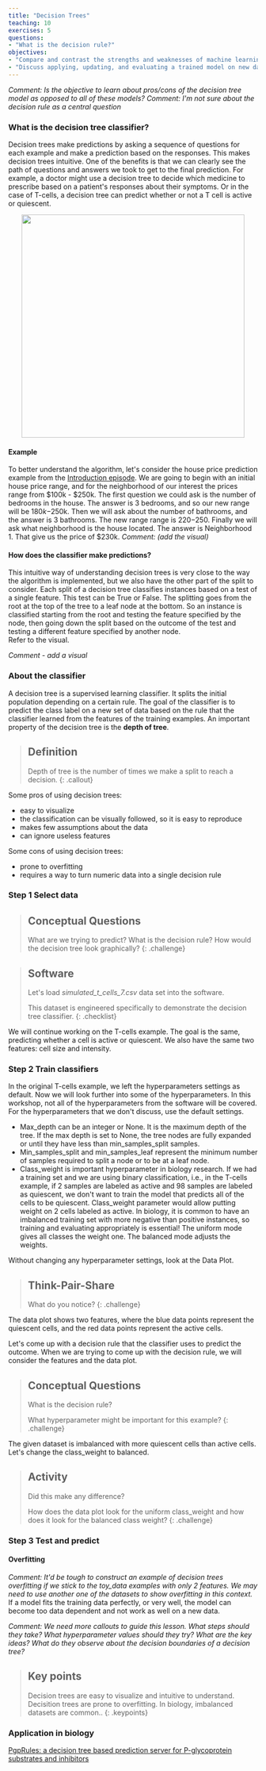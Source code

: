 ```yaml
---
title: "Decision Trees"
teaching: 10
exercises: 5
questions:
- "What is the decision rule?"
objectives:
- "Compare and contrast the strengths and weaknesses of machine learning classifiers commonly used in biology - logistic regression, decision trees, random forests, and neural networks. Assess model selection and recognize that these methods don't necessarily work right out of the box."
- "Discuss applying, updating, and evaluating a trained model on new data."
---
```

_Comment: Is the objective to learn about pros/cons of the decision tree model as opposed to all of these models?_
_Comment: I'm not sure about the decision rule as a central question_

### What is the decision tree classifier? 

Decision trees make predictions by asking a sequence of questions for each example and make a prediction based on the responses.
This makes decision trees intuitive.
One of the benefits is that we can clearly see the path of questions and answers we took to get to the final prediction.
For example, a doctor might use a decision tree to decide which medicine to prescribe based on a patient's responses about their symptoms.
Or in the case of T-cells, a decision tree can predict whether or not a T cell is active or quiescent.

<p align="center">
<img width="450" src="https://raw.githubusercontent.com/gitter-lab/ml-bio-workshop/gh-pages/assets/decision%20tree1.jpg">
</p>

#### Example

To better understand the algorithm, let's consider the house price prediction example from the [Introduction episode](lhttps://gitter-lab.github.io/ml-bio-workshop/01-introduction/index.html).
We are going to begin with an initial house price range, and for the neighborhood of our interest the prices range from $100k - $250k. 
The first question we could ask is the number of bedrooms in the house. 
The answer is 3 bedrooms, and so our new range will be $180k-$250k. 
Then we will ask about the number of bathrooms, and the answer is 3 bathrooms. 
The new range range is $220-$250.
Finally we will ask what neighborhood is the house located.
The answer is Neighborhood 1.
That give us the price of $230k. 
_Comment: (add the visual)_

#### How does the classifier make predictions?

This intuitive way of understanding decision trees is very close to the way the algorithm is implemented, but we also have the other part of the split to consider. 
Each split of a decision tree classifies instances based on a test of a single feature. 
This test can be True or False. 
The splitting goes from the root at the top of the tree to a leaf node at the bottom. 
So an instance is classified starting from the root and testing the feature specified by the node, then going down the split based on the outcome of the test and testing a different feature specified by another node.  
Refer to the visual. 

_Comment - add a visual_

### About the classifier

A decision tree is a supervised learning classifier.
It splits the initial population depending on a certain rule.
The goal of the classifier is to predict the class label on a new set of data based on the rule that the classifier learned from the features of the training examples.
An important property of the decision tree is the __depth of tree__.

> ## Definition
>
> Depth of tree is the number of times we make a split to reach a decision.
{: .callout} 

Some pros of using decision trees:

- easy to visualize
- the classification can be visually followed, so it is easy to reproduce
- makes few assumptions about the data
- can ignore useless features

Some cons of using decision trees:

- prone to overfitting
- requires a way to turn numeric data into a single decision rule

### Step 1 Select data

> ## Conceptual Questions
>
> What are we trying to predict? 
> What is the decision rule?
> How would the decision tree look graphically?
{: .challenge}


> ## Software
>
> Let's load *simulated_t_cells_7.csv* data set into the software.
>
> This dataset is engineered specifically to demonstrate the decision tree classifier.
{: .checklist}

We will continue working on the T-cells example.
The goal is the same, predicting whether a cell is active or quiescent.
We also have the same two features: cell size and intensity. 

### Step 2 Train classifiers

In the original T-cells example, we left the hyperparameters settings as default.
Now we will look further into some of the hyperparameters.
In this workshop, not all of the hyperparameters from the software will be covered.
For the hyperparameters that we don't discuss, use the default settings.
- Max_depth can be an integer or None. It is the maximum depth of the tree. If the max depth is set to None, the tree nodes are fully expanded or until they have less than min_samples_split samples.
- Min_samples_split and min_samples_leaf represent the minimum number of samples required to split a node or to be at a leaf node.
- Class_weight is important hyperparameter in biology research. If we had a training set and we are using binary classification, i.e., in the T-cells example, if 2 samples are labeled as active and 98 samples are labeled as quiescent, we don't want to train the model that predicts all of the cells to be quiescent. Class_weight parameter would allow putting weight on 2 cells labeled as active. 
In biology, it is common to have an imbalanced training set with more negative than positive instances, so training and evaluating appropriately is essential! The uniform mode gives all classes the weight one. The balanced mode adjusts the weights.

Without changing any hyperparameter settings, look at the Data Plot.

> ## Think-Pair-Share
>
> What do you notice?
{: .challenge}

The data plot shows two features, where the blue data points represent the quiescent cells, and the red data points represent the active cells. 

Let's come up with a decision rule that the classifier uses to predict the outcome. 
When we are trying to come up with the decision rule, we will consider the features and the data plot. 

> ## Conceptual Questions
>
> What is the decision rule?
> 
> What hyperparameter might be important for this example?
{: .challenge}

The given dataset is imbalanced with more quiescent cells than active cells. 
Let's change the class_weight to balanced. 

> ## Activity
>
> Did this make any difference? 
>
> How does the data plot look for the uniform class_weight and how does it look for the balanced class weight?
{: .challenge}

### Step 3 Test and predict

#### Overfitting
_Comment: It'd be tough to construct an example of decision trees overfitting if we stick to the toy_data examples with only 2 features. We may need to use another one of the datasets to show overfitting in this context._
If a model fits the training data perfectly, or very well, the model can become too data dependent and not work as well on a new data. 

_Comment: We need more callouts to guide this lesson.  What steps should they take?  What hyperparameter values should they try?  What are the key ideas?  What do they observe about the decision boundaries of a decision tree?_

> ## Key points
> 
> Decision trees are easy to visualize and intuitive to understand. 
> Decisition trees are prone to overfitting.
> In biology, imbalanced datasets are common..
{: .keypoints}

###  Application in biology

[PgpRules: a decision tree based prediction server for P-glycoprotein substrates and inhibitors](https://doi.org/10.1093/bioinformatics/btz213)
